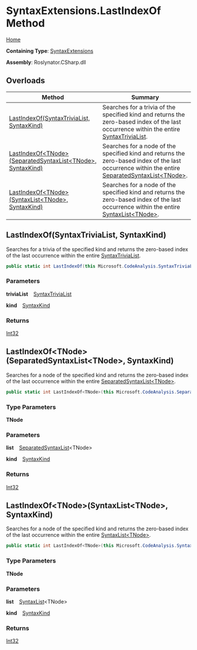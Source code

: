 # SyntaxExtensions\.LastIndexOf Method

[Home](../../../../README.md)

**Containing Type**: [SyntaxExtensions](../README.md)

**Assembly**: Roslynator\.CSharp\.dll

## Overloads

| Method | Summary |
| ------ | ------- |
| [LastIndexOf(SyntaxTriviaList, SyntaxKind)](#2989371063) | Searches for a trivia of the specified kind and returns the zero\-based index of the last occurrence within the entire [SyntaxTriviaList](https://docs.microsoft.com/en-us/dotnet/api/microsoft.codeanalysis.syntaxtrivialist)\. |
| [LastIndexOf\<TNode\>(SeparatedSyntaxList\<TNode\>, SyntaxKind)](#1073548081) | Searches for a node of the specified kind and returns the zero\-based index of the last occurrence within the entire [SeparatedSyntaxList\<TNode\>](https://docs.microsoft.com/en-us/dotnet/api/microsoft.codeanalysis.separatedsyntaxlist-1)\. |
| [LastIndexOf\<TNode\>(SyntaxList\<TNode\>, SyntaxKind)](#2386444843) | Searches for a node of the specified kind and returns the zero\-based index of the last occurrence within the entire [SyntaxList\<TNode\>](https://docs.microsoft.com/en-us/dotnet/api/microsoft.codeanalysis.syntaxlist-1)\. |

<a id="2989371063"></a>

## LastIndexOf\(SyntaxTriviaList, SyntaxKind\) 

  
Searches for a trivia of the specified kind and returns the zero\-based index of the last occurrence within the entire [SyntaxTriviaList](https://docs.microsoft.com/en-us/dotnet/api/microsoft.codeanalysis.syntaxtrivialist)\.

```csharp
public static int LastIndexOf(this Microsoft.CodeAnalysis.SyntaxTriviaList triviaList, Microsoft.CodeAnalysis.CSharp.SyntaxKind kind)
```

### Parameters

**triviaList** &ensp; [SyntaxTriviaList](https://docs.microsoft.com/en-us/dotnet/api/microsoft.codeanalysis.syntaxtrivialist)

**kind** &ensp; [SyntaxKind](https://docs.microsoft.com/en-us/dotnet/api/microsoft.codeanalysis.csharp.syntaxkind)

### Returns

[Int32](https://docs.microsoft.com/en-us/dotnet/api/system.int32)

<a id="1073548081"></a>

## LastIndexOf\<TNode\>\(SeparatedSyntaxList\<TNode\>, SyntaxKind\) 

  
Searches for a node of the specified kind and returns the zero\-based index of the last occurrence within the entire [SeparatedSyntaxList\<TNode\>](https://docs.microsoft.com/en-us/dotnet/api/microsoft.codeanalysis.separatedsyntaxlist-1)\.

```csharp
public static int LastIndexOf<TNode>(this Microsoft.CodeAnalysis.SeparatedSyntaxList<TNode> list, Microsoft.CodeAnalysis.CSharp.SyntaxKind kind) where TNode : Microsoft.CodeAnalysis.SyntaxNode
```

### Type Parameters

**TNode**

### Parameters

**list** &ensp; [SeparatedSyntaxList](https://docs.microsoft.com/en-us/dotnet/api/microsoft.codeanalysis.separatedsyntaxlist-1)\<TNode\>

**kind** &ensp; [SyntaxKind](https://docs.microsoft.com/en-us/dotnet/api/microsoft.codeanalysis.csharp.syntaxkind)

### Returns

[Int32](https://docs.microsoft.com/en-us/dotnet/api/system.int32)

<a id="2386444843"></a>

## LastIndexOf\<TNode\>\(SyntaxList\<TNode\>, SyntaxKind\) 

  
Searches for a node of the specified kind and returns the zero\-based index of the last occurrence within the entire [SyntaxList\<TNode\>](https://docs.microsoft.com/en-us/dotnet/api/microsoft.codeanalysis.syntaxlist-1)\.

```csharp
public static int LastIndexOf<TNode>(this Microsoft.CodeAnalysis.SyntaxList<TNode> list, Microsoft.CodeAnalysis.CSharp.SyntaxKind kind) where TNode : Microsoft.CodeAnalysis.SyntaxNode
```

### Type Parameters

**TNode**

### Parameters

**list** &ensp; [SyntaxList](https://docs.microsoft.com/en-us/dotnet/api/microsoft.codeanalysis.syntaxlist-1)\<TNode\>

**kind** &ensp; [SyntaxKind](https://docs.microsoft.com/en-us/dotnet/api/microsoft.codeanalysis.csharp.syntaxkind)

### Returns

[Int32](https://docs.microsoft.com/en-us/dotnet/api/system.int32)

